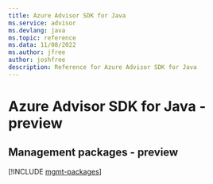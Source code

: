 ```yaml
---
title: Azure Advisor SDK for Java
ms.service: advisor
ms.devlang: java
ms.topic: reference
ms.data: 11/08/2022
ms.author: jfree
author: joshfree
description: Reference for Azure Advisor SDK for Java
---
```

# Azure Advisor SDK for Java - preview

## Management packages - preview
[!INCLUDE [mgmt-packages](advisor-mgmt-index.md)]